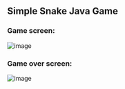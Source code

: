 ## Simple Snake Java Game

### Game screen:

![image](https://github.com/Wadoo69/SnakeGame/assets/135997896/9d18daf9-f34a-4539-9865-6a7a6099757b)

### Game over screen:

![image](https://github.com/Wadoo69/SnakeGame/assets/135997896/3d1fe8c1-fa83-409a-b00f-bf59f6de0a39)

